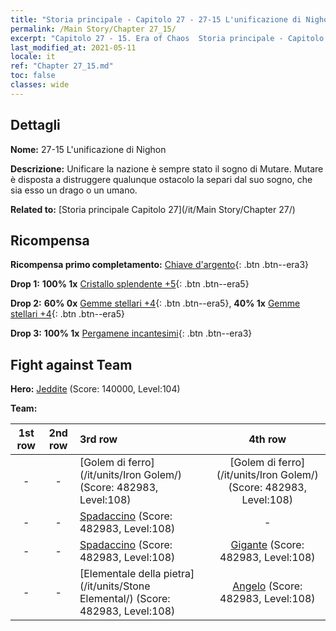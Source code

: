```yaml
---
title: "Storia principale - Capitolo 27 - 27-15 L'unificazione di Nighon"
permalink: /Main Story/Chapter 27_15/
excerpt: "Capitolo 27 - 15. Era of Chaos  Storia principale - Capitolo 27_15. 27-15 L'unificazione di Nighon"
last_modified_at: 2021-05-11
locale: it
ref: "Chapter 27_15.md"
toc: false
classes: wide
---
```


## Dettagli

 **Nome:** 27-15 L'unificazione di Nighon

 **Descrizione:** Unificare la nazione è sempre stato il sogno di Mutare. Mutare è disposta a distruggere qualunque ostacolo la separi dal suo sogno, che sia esso un drago o un umano.

 **Related to:** [Storia principale Capitolo 27](/it/Main Story/Chapter 27/)

## Ricompensa

 **Ricompensa primo completamento:** [Chiave d'argento](/ItemsIT/con_693/){: .btn .btn--era3}

 **Drop 1:** **100% 1x** [Cristallo splendente +5](/ItemsIT/mat_101/){: .btn .btn--era5}

 **Drop 2:** **60% 0x** [Gemme stellari +4](/ItemsIT/mat_93/){: .btn .btn--era5}, **40% 1x** [Gemme stellari +4](/ItemsIT/mat_93/){: .btn .btn--era5}

 **Drop 3:** **100% 1x** [Pergamene incantesimi](/ItemsIT/con_694/){: .btn .btn--era3}


## Fight against Team
 **Hero:** [Jeddite](/it/heroes/Jeddite/) (Score: 140000, Level:104)

 **Team:**


  | 1st row | 2nd row | 3rd row | 4th row |
  |:----:|:----:|:----|:----:|
  | - | - | [Golem di ferro](/it/units/Iron Golem/) (Score: 482983, Level:108)  | [Golem di ferro](/it/units/Iron Golem/) (Score: 482983, Level:108)  |
  | - | - | [Spadaccino](/it/units/Swordsman/) (Score: 482983, Level:108)  | - |
  | - | - | [Spadaccino](/it/units/Swordsman/) (Score: 482983, Level:108)  | [Gigante](/it/units/Giant/) (Score: 482983, Level:108)  |
  | - | - | [Elementale della pietra](/it/units/Stone Elemental/) (Score: 482983, Level:108)  | [Angelo](/it/units/Angel/) (Score: 482983, Level:108)  |


